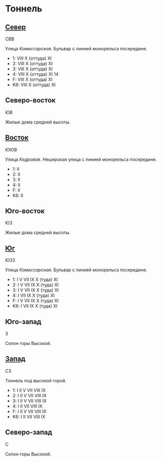 # Тоннель

## [Север](./10560067.md)

СВВ

Улица *Комиссарская*.
Бульвар с линией монорельса посередине.

* 1:    VIII    X (оттуда)  XI
* 2:    VIII    X (оттуда)  XI
* 3:    VIII    X (оттуда)  XI
* 4:    VIII    X (оттуда)  XI  14
* F:    VIII    X (оттуда)  XI
* K6:   VIII    X (оттуда)  XI

## Северо-восток

ЮВ

Жилые дома средней высоты.

## [Восток](./10575070.md)

ЮЮВ

Улица *Кедровая*.
Неширокая улица с линией монорельса посередине.

* 1:    II
* 2:    II
* 3:    II
* 4:    II
* F:    II
* K6:   II

## Юго-восток

ЮЗ

Жилые дома средней высоты.

## [Юг](./10570085.md)

ЮЗЗ

Улица *Комиссарская*.
Бульвар с линией монорельса посередине.

* 1:    I   V   VII IX  X (туда)    XI
* 2:    I   V   VII IX  X (туда)    XI
* 3:    I   V   VII IX  X (туда)    XI
* 4:    I   VII IX  X (туда)    XI
* F:    I   V   VII IX  X (туда)    XI
* K6:   I   VII IX  X (туда)    XI

## Юго-запад

З

Склон горы Высокой.

## [Запад](./10555070.md)

СЗ

Тоннель под высокой горой.

* 1:    I   II  V   VII VIII    IX
* 2:    I   II  V   VII VIII    IX
* 3:    I   II  V   VII VIII    IX
* 4:    I   II  VII VIII    IX
* F:    I   II  V   VII VIII    IX
* K6:   I   II  VII VIII    IX

## Северо-запад

С

Склон горы Высокой.
